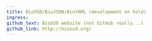 ```yaml
---
title: BioXSD/BioJSON/BioYAML (development on hold)
ingress:
github_text: BioXSD website (not GitHub really...)
github_link: http://bioxsd.org/
---
```

